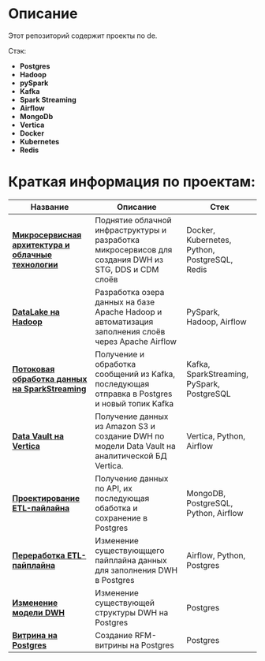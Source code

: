# Описание

Этот репозиторий содержит проекты по de.

Стэк:
- **Postgres**
- **Hadoop**
- **pySpark**
- **Kafka**
- **Spark Streaming**
- **Airflow**
- **MongoDb**
- **Vertica**
- **Docker**
- **Kubernetes**
- **Redis**

# Краткая информация по проектам:

| Название                                           | Описание                                                                                                | Стек                                            |
|----------------------------------------------------|---------------------------------------------------------------------------------------------------------|-------------------------------------------------|
| **[Микросервисная   архитектура и облачные технологии](https://github.com/SomeBadDecisions/Data_engineering/tree/main/microservices_pg_py_kube/)** | Поднятие облачной   инфраструктуры и разработка микросервисов для создания DWH из STG, DDS и CDM   слоёв | Docker, Kubernetes,   Python, PostgreSQL, Redis |
| **[DataLake на   Hadoop](https://github.com/SomeBadDecisions/Data_engineering/tree/main/pyspark-hadoop-datalake)**                              | Разработка озера   данных на базе Apache Hadoop и автоматизация заполнения слоёв через Apache   Airflow | PySpark, Hadoop,   Airflow                      |
| **[Потоковая   обработка данных на SparkStreaming](https://github.com/SomeBadDecisions/Data_engineering/tree/main/kafka_sparkstreaming_pipeline)**     | Получение и обработка   сообщений из Kafka, последующая отправка в Postgres и новый топик Kafka         | Kafka,   SparkStreaming, PySpark, PostgreSQL    |
| **[Data Vault на   Vertica](https://github.com/SomeBadDecisions/Data_engineering/tree/main/vertica-data-vault)**                            | Получение данных из   Amazon S3 и создание DWH по модели Data Vault на аналитической БД   Vertica.      | Vertica, Python,   Airflow                      |
| **[Проектирование   ETL-пайлайна](https://github.com/SomeBadDecisions/Data_engineering/tree/main/postgres-mongo-etl-snowflake)**                      | Получение данных по   API, их последующая обаботка и сохранение в Postgres                              | MongoDB, PostgreSQL,   Python, Airflow          |
| **[Переработка   ETL-пайплайна](https://github.com/SomeBadDecisions/Data_engineering/tree/main/postgres-airflow-pipeline-update)**                        | Изменение   существующщего пайплайна данных для заполнения DWH в Postgres                               | Airflow, Python,   Postgres                     |
| **[Изменение   модели DWH](https://github.com/SomeBadDecisions/Data_engineering/tree/main/postgres-datamodel-refactoring)**                             | Изменение   существующей структуры DWH на Postgres                                                      | Postgres                                        |
| **[Витрина на   Postgres](https://github.com/SomeBadDecisions/Data_engineering/tree/main/postgres-rfm-table)**                              | Создание RFM-витрины   на Postgres                                                                      | Postgres                                        |
